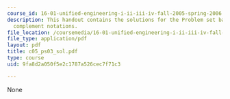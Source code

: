 ```yaml
---
course_id: 16-01-unified-engineering-i-ii-iii-iv-fall-2005-spring-2006
description: This handout contains the solutions for the Problem set based on 2's
  complement notations.
file_location: /coursemedia/16-01-unified-engineering-i-ii-iii-iv-fall-2005-spring-2006/9fa8d2a050f5e2c1787a526cec7f71c3_c05_ps03_sol.pdf
file_type: application/pdf
layout: pdf
title: c05_ps03_sol.pdf
type: course
uid: 9fa8d2a050f5e2c1787a526cec7f71c3

---
```

None